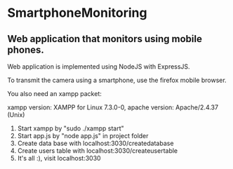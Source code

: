 # SmartphoneMonitoring

## Web application that monitors using mobile phones.

Web application is implemented using NodeJS with ExpressJS.

To transmit the camera using a smartphone, use the firefox mobile browser.

You also need an xampp packet:

xampp version: XAMPP for Linux 7.3.0-0, 
apache version: Apache/2.4.37 (Unix)

1. Start xampp by "sudo ./xampp start"
2. Start app.js by "node app.js" in project folder
3. Create data base with localhost:3030/createdatabase
4. Create users table with localhost:3030/createusertable
5. It's all :), visit localhost:3030